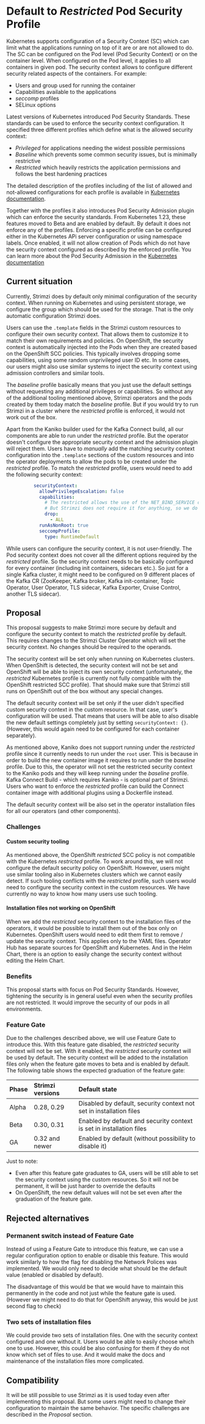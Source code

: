 # Default to _Restricted_ Pod Security Profile

Kubernetes supports configuration of a Security Context (SC) which can limit what the applications running on top of it are or are not allowed to do.
The SC can be configured on the Pod level (Pod Security Context) or on the container level.
When configured on the Pod level, it applies to all containers in given pod.
The security context allows to configure different security related aspects of the containers.
For example:
* Users and group used for running the container
* Capabilities available to the applications
* _seccomp_ profiles
* SELinux options

Latest versions of Kubernetes introduced Pod Security Standards.
These standards can be used to enforce the security context configuration.
It specified three different profiles which define what is the allowed security context:
* _Privileged_ for applications needing the widest possible permissions
* _Baseline_ which prevents some common security issues, but is minimally restrictive
* _Restricted_ which heavily restricts the application permissions and follows the best hardening practices

The detailed description of the profiles including of the list of allowed and not-allowed configurations for each profile is available in [Kubernetes documentation](https://kubernetes.io/docs/concepts/security/pod-security-standards/).

Together with the profiles it also introduces Pod Security Admission plugin which can enforce the security standards.
From Kubernetes 1.23, these features moved to Beta and are enabled by default.
By default it does not enforce any of the profiles.
Enforcing a specific profile can be configured either in the Kubernetes APi server configuration or using namespace labels.
Once enabled, it will not allow creation of Pods which do not have the security context configured as described by the enforced profile.
You can learn more about the Pod Security Admission in the [Kubernetes documentation](https://kubernetes.io/docs/concepts/security/pod-security-admission/)

## Current situation

Currently, Strimzi does by default only minimal configuration of the security context.
When running on Kubernetes and using persistent storage, we configure the group which should be used for the storage.
That is the only automatic configuration Strimzi does.

Users can use the `.template` fields in the Strimzi custom resources to configure their own security context.
That allows them to customize it to match their own requirements and policies.
On OpenShift, the security context is automatically injected into the Pods when they are created based on the OpenShift SCC policies.
This typically involves dropping some capabilities, using some random unprivileged user ID etc.
In some cases, our users might also use similar systems to inject the security context using admission controllers and similar tools.

The _baseline_ profile basically means that you just use the default settings without requesting any additional privileges or capabilities.
So without any of the additional tooling mentioned above, Strimzi operators and the pods created by them today match the _baseline_ profile.
But if you would try to run Strimzi in a cluster where the _restricted_ profile is enforced, it would not work out of the box.

Apart from the Kaniko builder used for the Kafka Connect build, all our components are able to run under the _restricted_ profile.
But the operator doesn't configure the appropriate security context and the admission plugin will reject them.
Users have to _manually_ add the matching security context configuration into the `.template` sections of the custom resources and into the operator deployments to allow the pods to be created under the _restricted_ profile.
To match the _restricted_ profile, users would need to add the following security context:

```yaml
          securityContext:
            allowPrivilegeEscalation: false
            capabilities:
              # The restricted allows the use of the NET_BIND_SERVICE capability.
              # But Strimzi does not require it for anything, so we do not include it here.
              drop:
                - ALL
            runAsNonRoot: true
            seccompProfile:
              type: RuntimeDefault
```

While users can configure the security context, it is not user-friendly.
The Pod security context does not cover all the different options required by the _restricted_ profile.
So the security context needs to be basically configured for every container (including init containers, sidecars etc.).
So just for a single Kafka cluster, it might need to be configured on 9 different places of the Kafka CR (ZooKeeper, Kafka broker, Kafka init-container, Topic Operator, User Operator, TLS sidecar, Kafka Exporter, Cruise Control, another TLS sidecar).

## Proposal

This proposal suggests to make Strimzi more secure by default and configure the security context to match the _restricted_ profile by default.
This requires changes to the Strimzi Cluster Operator which will set the security context.
No changes should be required to the operands.

The security context will be set only when running on Kubernetes clusters.
When OpenShift is detected, the security context will not be set and OpenShift will be able to inject its own security context (unfortunately, the _restricted_ Kubernetes profile is currently not fully compatible with the OpenShift restricted SCC profile).
That should make sure that Strimzi still runs on OpenShift out of the box without any special changes.

The default security context will be set only if the user didn't specified custom security context in the custom resource.
In that case, user's configuration will be used.
That means that users will be able to also disable the new default settings completely just by setting `securityContext: {}`.
(However, this would again need to be configured for each container separately).

As mentioned above, Kaniko does not support running under the _restricted_ profile since it currently needs to run under the `root` user.
This is because in order to build the new container image it requires to run under the _baseline_ profile.
Due to this, the operator will not set the restricted security context to the Kaniko pods and they will keep running under the _baseline_ profile.
Kafka Connect Build - which requires Kaniko - is optional part of Strimzi.
Users who want to enforce the _restricted_ profile can build the Connect container image with additional plugins using a Dockerfile instead.

The default security context will be also set in the operator installation files for all our operators (and other components).

### Challenges

#### Custom security tooling

As mentioned above, the OpenShift _restricted_ SCC policy is not compatible with the Kubernetes _restricted_ profile.
To work around this, we will not configure the default security policy on OpenShift.
However, users might use similar tooling also in Kubernetes clusters which we cannot easily detect.
If such tooling conflicts with the _restricted_ profile, such users would need to configure the security context in the custom resources.
We have currently no way to know how many users use such tooling. 

#### Installation files not working on OpenShift

When we add the _restricted_ security context to the installation files of the operators, it would be possible to install them out of the box only on Kubernetes.
OpenShift users would need to edit them first to remove / update the security context.
This applies only to the YAML files.
Operator Hub has separate sources for OpenShift and Kubernetes.
And in the Helm Chart, there is an option to easily change the security context without editing the Helm Chart.

### Benefits

This proposal starts with focus on Pod Security Standards.
However, tightening the security is in general useful even when the security profiles are not restricted.
It would improve the security of our pods in all environments.

### Feature Gate

Due to the challenges described above, we will use Feature Gate to introduce this.
With this feature gate disabled, the _restricted_ security context will not be set.
With it enabled, the _restricted_ security context will be used by default.
The security context will be added to the installation files only when the feature gate moves to beta and is enabled by default.
The following table shows the expected graduation of the feature gate:

| Phase | Strimzi versions       | Default state                                                        |
|:------|:-----------------------|:---------------------------------------------------------------------|
| Alpha | 0.28, 0.29             | Disabled by default, security context not set in installation files  |
| Beta  | 0.30, 0.31             | Enabled by default and security context is set in installation files |
| GA    | 0.32 and newer         | Enabled by default (without possibility to disable it)               |

Just to note:
* Even after this feature gate graduates to GA, users will be still able to set the security context using the custom resources.
  So it will not be permanent, it will be just harder to override the defaults
* On OpenShift, the new default values will not be set even after the graduation of the feature gate.

## Rejected alternatives

### Permanent switch instead of Feature Gate

Instead of using a Feature Gate to introduce this feature, we can use a regular configuration option to enable or disable this feature.
This would work similarly to how the flag for disabling the Network Polices was implemented.
We would only need to decide what should be the default value (enabled or disabled by default).

The disadvantage of this would be that we would have to maintain this permanently in the code and not just while the feature gate is used.
(However we might need to do that for OpenShift anyway, this would be just second flag to check)

### Two sets of installation files

We could provide two sets of installation files.
One with the security context configured and one without it.
Users would be able to easily choose which one to use.
However, this could be also confusing for them if they do not know which set of files to use.
And it would make the docs and maintenance of the installation files more complicated.

## Compatibility

It will be still possible to use Strimzi as it is used today even after implementing this proposal.
But some users might need to change their configuration to maintain the same behavior.
The specific challenges are described in the _Proposal_ section.